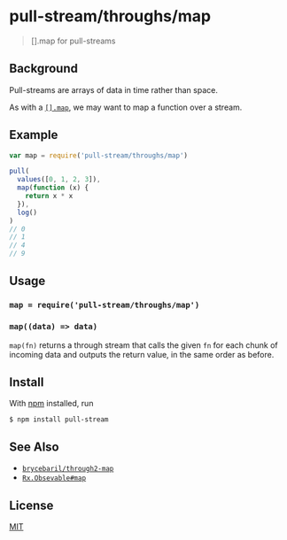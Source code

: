 # pull-stream/throughs/map

> [].map for pull-streams

## Background

Pull-streams are arrays of data in time rather than space.

As with a [`[].map`](https://developer.mozilla.org/en-US/docs/Web/JavaScript/Reference/Global_Objects/Array/map), we may want to map a function over a stream.

## Example

```js
var map = require('pull-stream/throughs/map')
```

```js
pull(
  values([0, 1, 2, 3]),
  map(function (x) {
    return x * x
  }),
  log()
)
// 0
// 1
// 4
// 9
```

## Usage

### `map = require('pull-stream/throughs/map')`

### `map((data) => data)`

`map(fn)` returns a through stream that calls the given `fn` for each chunk of incoming data and outputs the return value, in the same order as before.

## Install

With [npm](https://npmjs.org/) installed, run

```
$ npm install pull-stream
```

## See Also

- [`brycebaril/through2-map`](https://github.com/brycebaril/through2-map)
- [`Rx.Obsevable#map`](http://xgrommx.github.io/rx-book/content/observable/observable_instance_methods/map.html)

## License

[MIT](https://tldrlegal.com/license/mit-license)
